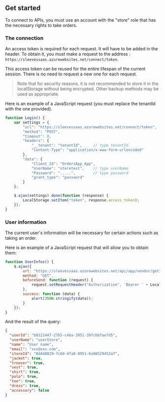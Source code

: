 ## Get started

To connect to APIs, you must use an account with the "store" role that has the necessary rights to take orders.

### The connection

An access token is required for each request. It will have to be added in the header. To obtain it, you must make a request to the address : `https://sleevessaas.azurewebsites.net/connect/token`.

This access token can be reused for the entire lifespan of the current session. There is no need to request a new one for each request.

> Note that for security reasons, it is not recommended to store it in the localStorage without being encrypted. Other backup methods may be used as appropriate.

Here is an example of a JavaScript request (you must replace the tenantId with the one provided).

```javascript
function Login() {
    var settings = {
        "url": "https://sleevessaas.azurewebsites.net/connect/token",
        "method": "POST",
        "timeout": 0,
        "headers": {
            "__tenant": "tenantId",     // type tenantId
            "Content-Type": "application/x-www-form-urlencoded"
        },
        "data": {
            "Client_Id": "OrdersApp_App",
            "UserName": "storetest",    // type userName
            "Password": ".....",        // type password
            "grant_type": "password"
        }
    };

    $.ajax(settings).done(function (response) {
        LocalStorage.setItem("token", response.access_token);
    });
}
```

### User information

The current user's information will be necessary for certain actions such as taking an order.

Here is an example of a JavaScript request that will allow you to obtain them:

```javascript
function UserInfos() {
    $.ajax({
        url: "https://sleevessaas.azurewebsites.net/api/app/vendor/getInfos",
        method: "GET",
        beforeSend: function (request) {
            request.setRequestHeader("Authorization", 'Bearer ' + LocalStorage.getItem("token"));
        },
        success: function (data) {
            alert(JSON.stringify(data));
        }
    });
}
```
And the result of the query:
```json
{
  "userId": "b8121447-27b5-c4ba-3951-39fcbb7ae7d5",
  "userName": "userStore",
  "name": "User name",
  "email": "xxx@xxx.com",
  "storeId": "0d440829-7c60-4fa8-8951-6a98529452a7",
  "jacket": true,
  "trouser": true,
  "vest": true,
  "shirt": true,
  "polo": true,
  "tee": true,
  "dress": true,
  "accessory": false
}
```

